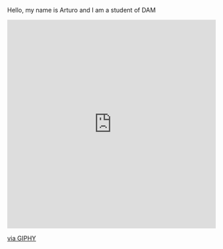 Hello, my name is Arturo and I am a student of DAM 
<iframe src="https://giphy.com/embed/qeFPEYUQcOUjXd4KZr" width="480" height="480" style="" frameBorder="0" class="giphy-embed" allowFullScreen></iframe><p><a href="https://giphy.com/gifs/IntoAction-register-to-vote-voteready-ready-qeFPEYUQcOUjXd4KZr">via GIPHY</a></p>
